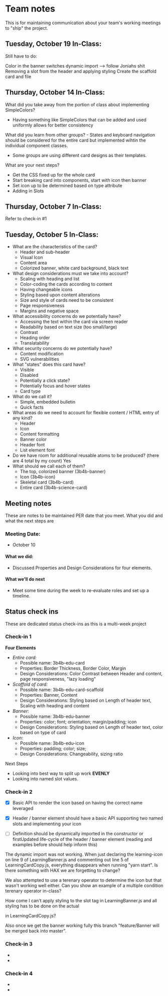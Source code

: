 # Team notes
This is for maintaining communication about your team's working meetings to "ship" the project.

## Tuesday, October 19 In-Class:

Still have to do:

Color in the banner switches
dynamic import --> follow Joniahs shit
Removing a slot from the header and applying styling
Create the scaffold card and file



## Thursday, October 14 In-Class:
What did you take away from the portion of class about implementing SimpleColors?
  - Having something like SimpleColors that can be added and used uniformly allows for better consistency
 
What did you learn from other groups?
	- States and keyboard navigation should be considered for the entire card but implemented wihtin the individual component classes.
  - Some groups are using different card designs as their templates.

What are your next steps?
  - Get the CSS fixed up for the whole card
  - Start breaking card into components, start with icon then banner
  - Set icon up to be determined based on type attribute
  - Adding in Slots

## Thursday, October 7 In-Class:
Refer to check-in #1

## Tuesday, October 5 In-Class:
- What are the characteristics of the card?
    - Header and sub-header
    - Visual Icon
    - Content area
    - Colorized banner, white card background, black text
- What design considerations must we take into account?
    - Scaling with heading and list
    - Color-coding the cards according to content
    - Having changeable icons
    - Styling based upon content alterations
    - Size and style of cards need to be consistent
    - Page responsiveness
    - Margins and negative space
- What accessibility concerns do we potentially have?
    - Accessing the text within the card via screen reader
    - Readability based on text size (too small/large)
    - Contrast
    - Heading order
    - Translatability
- What security concerns do we potentially have?
    - Content modification
    - SVG vulnerabilities
- What "states" does this card have?
    - Visible
    - Disabled
    - Potentially a click state?
    - Potentially focus and hover states
    - Card type
- What do we call it?
    - Simple, embedded bulletin
    - Quick facts
- What areas do we need to account for flexible content / HTML entry of any kind?
    - Header
    - Icon
    - Content formatting
    - Banner color
    - Header font
    - List element font
- Do we have room for additional reusable atoms to be produced? (there are 4 total by my count)
    Yes
- What should we call each of them?
    - The top, colorized banner (3b4b-banner)
    - Icon (3b4b-icon)
    - Skeletal card (3b4b-card)
    - Entire card (3b4b-science-card)

## Meeting notes
These are notes to be maintained PER date that you meet. What you did and what the next steps are
### Meeting Date: 
- October 10

#### What we did: 
- Discussed Properties and Design Considerations for four elements.


#### What we'll do next
- Meet some time during the week to re-evaluate roles and set up a timeline.


## Status check ins
These are dedicated status check-ins as this is a multi-week project
### Check-in 1

**Four Elements**
- *Entire card:* 
  - Possible name: 3b4b-edu-card
  - Properties: Border Thickness, Border Color, Margin
  - Design Considerations: Color Contrast between Header and content, page responsiveness, "lazy loading"
- *Scaffold of card:* 
  - Possible name: 3b4b-edu-card-scaffold
  - Properties: Banner, Content
  - Design Considerations: Styling based on Length of header text, Scaling with heading and content
- *Banner:* 
  - Possible name: 3b4b-edu-banner
  - Properties: color; font; orientation; margin/padding; icon
  - Design Considerations: Styling based on Length of header text, color based on type of card
- *Icon:* 
  - Possible name: 3b4b-edu-icon
  - Properties: padding; color; size;
  - Design Considerations: Changeability, sizing ratio
  
Next Steps
  - Looking into best way to split up work **EVENLY**
  - Looking into named slot values.
  

### Check-in 2
- [x] Basic API to render the icon based on having the correct name leveraged
- [x] Header / banner element should have a basic API supporting two named slots and implementing your icon

- [ ] Definition should be dynamically imported in the constructor or firstUpdated life-cycle of the header / banner element (reading and examples before should help inform this)

The dynamic import was not working.  When just declaring the learning-icon on line 9 of LearningBanner.js and commenting out line 5 of LearningCardCopy.js, everything disappears when running "yarn start".  Is there something with HAX we are forgetting to change?

We also attempted to use a terenary operator to determine the icon but that wasn't working well either.  Can you show an example of a multiple condition terenary operator in-class?

How come I can't apply styling to the slot tag in LearningBanner.js and all styling has to be done on the actual <p> in LearningCardCopy.js?

Also once we get the banner working fully this branch "feature/Banner will be merged back into master".

### Check-in 3
- 
- 
### Check-in 4
- 
- 
